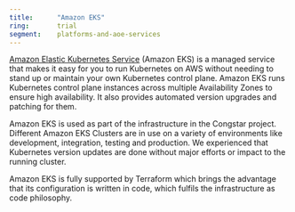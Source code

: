 ```yaml
---
title:      "Amazon EKS"
ring:       trial
segment:    platforms-and-aoe-services
---
```


[Amazon Elastic Kubernetes Service](https://aws.amazon.com/de/eks/) (Amazon EKS) is a managed service that makes it easy for you to run Kubernetes on AWS without needing to stand up or maintain your own Kubernetes control plane.
Amazon EKS runs Kubernetes control plane instances across multiple Availability Zones to ensure high availability.
It also provides automated version upgrades and patching for them.

Amazon EKS is used as part of the infrastructure in the Congstar project.
Different Amazon EKS Clusters are in use on a variety of environments like development, integration, testing and production.
We experienced that Kubernetes version updates are done without major efforts or impact to the running cluster.

Amazon EKS is fully supported by Terraform which brings the advantage that its configuration is written in code, which fulfils the infrastructure as code philosophy.
